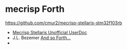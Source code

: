 # mecrisp Forth

https://github.com/cmur2/mecrisp-stellaris-stm32f103rb

- [Mecrisp Stellaris Unofficial UserDoc](https://mecrisp-stellaris-folkdoc.sourceforge.io/)
- J.L. Bezemer [And so Forth...](https://mecrisp-stellaris-folkdoc.sourceforge.io/_downloads/and-so-forth.pdf)
- 